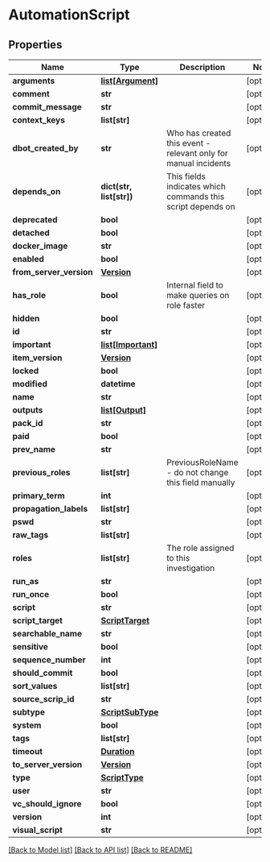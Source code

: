 # AutomationScript

## Properties
Name | Type | Description | Notes
------------ | ------------- | ------------- | -------------
**arguments** | [**list[Argument]**](Argument.md) |  | [optional] 
**comment** | **str** |  | [optional] 
**commit_message** | **str** |  | [optional] 
**context_keys** | **list[str]** |  | [optional] 
**dbot_created_by** | **str** | Who has created this event - relevant only for manual incidents | [optional] 
**depends_on** | **dict(str, list[str])** | This fields indicates which commands this script depends on | [optional] 
**deprecated** | **bool** |  | [optional] 
**detached** | **bool** |  | [optional] 
**docker_image** | **str** |  | [optional] 
**enabled** | **bool** |  | [optional] 
**from_server_version** | [**Version**](Version.md) |  | [optional] 
**has_role** | **bool** | Internal field to make queries on role faster | [optional] 
**hidden** | **bool** |  | [optional] 
**id** | **str** |  | [optional] 
**important** | [**list[Important]**](Important.md) |  | [optional] 
**item_version** | [**Version**](Version.md) |  | [optional] 
**locked** | **bool** |  | [optional] 
**modified** | **datetime** |  | [optional] 
**name** | **str** |  | [optional] 
**outputs** | [**list[Output]**](Output.md) |  | [optional] 
**pack_id** | **str** |  | [optional] 
**paid** | **bool** |  | [optional] 
**prev_name** | **str** |  | [optional] 
**previous_roles** | **list[str]** | PreviousRoleName - do not change this field manually | [optional] 
**primary_term** | **int** |  | [optional] 
**propagation_labels** | **list[str]** |  | [optional] 
**pswd** | **str** |  | [optional] 
**raw_tags** | **list[str]** |  | [optional] 
**roles** | **list[str]** | The role assigned to this investigation | [optional] 
**run_as** | **str** |  | [optional] 
**run_once** | **bool** |  | [optional] 
**script** | **str** |  | [optional] 
**script_target** | [**ScriptTarget**](ScriptTarget.md) |  | [optional] 
**searchable_name** | **str** |  | [optional] 
**sensitive** | **bool** |  | [optional] 
**sequence_number** | **int** |  | [optional] 
**should_commit** | **bool** |  | [optional] 
**sort_values** | **list[str]** |  | [optional] 
**source_scrip_id** | **str** |  | [optional] 
**subtype** | [**ScriptSubType**](ScriptSubType.md) |  | [optional] 
**system** | **bool** |  | [optional] 
**tags** | **list[str]** |  | [optional] 
**timeout** | [**Duration**](Duration.md) |  | [optional] 
**to_server_version** | [**Version**](Version.md) |  | [optional] 
**type** | [**ScriptType**](ScriptType.md) |  | [optional] 
**user** | **str** |  | [optional] 
**vc_should_ignore** | **bool** |  | [optional] 
**version** | **int** |  | [optional] 
**visual_script** | **str** |  | [optional] 

[[Back to Model list]](README.md#documentation-for-models) [[Back to API list]](README.md#documentation-for-api-endpoints) [[Back to README]](README.md)


